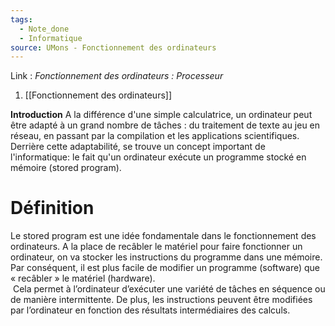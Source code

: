 ```yaml
---
tags:
  - Note_done
  - Informatique
source: UMons - Fonctionnement des ordinateurs
---
```


Link :
_Fonctionnement des ordinateurs : Processeur_
1. [[Fonctionnement des ordinateurs]]

**Introduction**
A la différence d'une simple calculatrice, un ordinateur peut être adapté à un grand nombre de tâches : du traitement de texte au jeu en réseau, en passant par la compilation et les applications scientifiques. 
\
Derrière cette adaptabilité, se trouve un concept important de l'informatique: le fait qu'un ordinateur exécute un programme stocké en mémoire (stored program).
# Définition
Le stored program est une idée fondamentale dans le fonctionnement des ordinateurs. A la place de recâbler le matériel pour faire fonctionner un ordinateur, on va stocker les instructions du programme dans une mémoire. Par conséquent, il est plus facile de modifier un programme (software) que « recâbler » le matériel (hardware).
\
 Cela permet à l’ordinateur d’exécuter une variété de tâches en séquence ou de manière intermittente. De plus, les instructions peuvent être modifiées par l’ordinateur en fonction des résultats intermédiaires des calculs. 
 